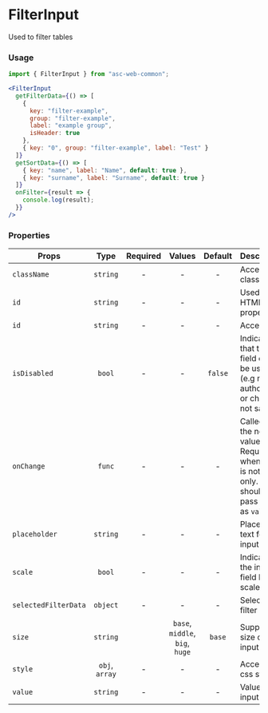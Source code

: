 # FilterInput

Used to filter tables

### Usage

```js
import { FilterInput } from "asc-web-common";
```

```jsx
<FilterInput
  getFilterData={() => [
    {
      key: "filter-example",
      group: "filter-example",
      label: "example group",
      isHeader: true
    },
    { key: "0", group: "filter-example", label: "Test" }
  ]}
  getSortData={() => [
    { key: "name", label: "Name", default: true },
    { key: "surname", label: "Surname", default: true }
  ]}
  onFilter={result => {
    console.log(result);
  }}
/>
```

### Properties

| Props                |      Type      | Required |             Values              | Default | Description                                                                                            |
| -------------------- | :------------: | :------: | :-----------------------------: | :-----: | ------------------------------------------------------------------------------------------------------ |
| `className`          |    `string`    |    -     |                -                |    -    | Accepts class                                                                                          |
| `id`                 |    `string`    |    -     |                -                |    -    | Used as HTML `id` property                                                                             |
| `id`                 |    `string`    |    -     |                -                |    -    | Accepts id                                                                                             |
| `isDisabled`         |     `bool`     |    -     |                -                | `false` | Indicates that the field cannot be used (e.g not authorised, or changes not saved)                     |
| `onChange`           |     `func`     |    -     |                -                |    -    | Called with the new value. Required when input is not read only. Parent should pass it back as `value` |
| `placeholder`        |    `string`    |    -     |                -                |    -    | Placeholder text for the input                                                                         |
| `scale`              |     `bool`     |    -     |                -                |    -    | Indicates the input field has scale                                                                    |
| `selectedFilterData` |    `object`    |    -     |                -                |    -    | Selected filter data                                                                                   |
| `size`               |    `string`    |          | `base`, `middle`, `big`, `huge` | `base`  | Supported size of the input fields.                                                                    |
| `style`              | `obj`, `array` |    -     |                -                |    -    | Accepts css style                                                                                      |
| `value`              |    `string`    |    -     |                -                |    -    | Value of the input                                                                                     |
